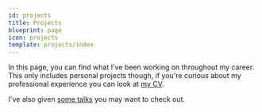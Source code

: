 ```yaml
---
id: projects
title: Projects
blueprint: page
icon: projects
template: projects/index
---
```


In this page, you can find what I've been working on throughout my career. This only includes personal projects though, if you're curious about my professional experience you can look at [my CV](/cv.pdf).

I've also given [some talks](/talks) you may want to check out.
